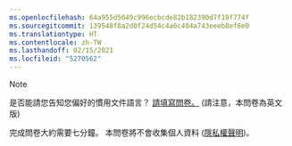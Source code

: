 ```yaml
---
ms.openlocfilehash: 64a955d5049c996ecbcde82b182390d7f19f774f
ms.sourcegitcommit: 139548f8a2d0f24d54c4a6c404a743eeeb8ef8e0
ms.translationtype: HT
ms.contentlocale: zh-TW
ms.lasthandoff: 02/15/2021
ms.locfileid: "5270562"
---
```

> [!NOTE]
>是否能請您告知您偏好的慣用文件語言？ [請填寫問卷。](https://aka.ms/BAG_Docs_Language_Survey) (請注意，本問卷為英文版)
>
>完成問卷大約需要七分鐘。 本問卷將不會收集個人資料 ([隱私權聲明](https://go.microsoft.com/fwlink/?LinkId=521839))。
